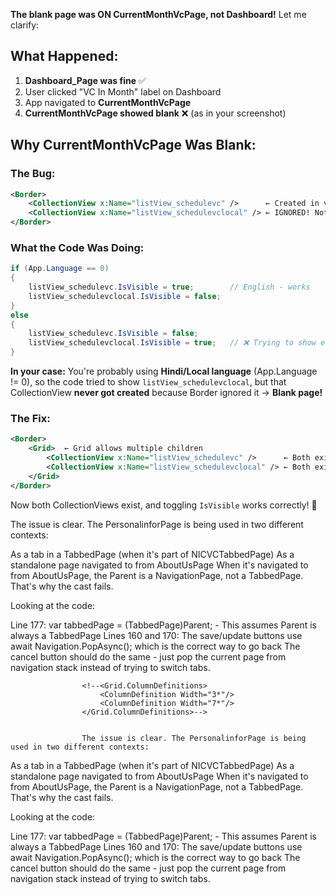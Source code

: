 **The blank page was ON CurrentMonthVcPage, not Dashboard!** Let me clarify:

## What Happened:

1. **Dashboard_Page was fine** ✅
2. User clicked "VC In Month" label on Dashboard
3. App navigated to **CurrentMonthVcPage** 
4. **CurrentMonthVcPage showed blank** ❌ (as in your screenshot)

## Why CurrentMonthVcPage Was Blank:

### **The Bug:**
```xml
<Border>
    <CollectionView x:Name="listView_schedulevc" />      ← Created in visual tree
    <CollectionView x:Name="listView_schedulevclocal" /> ← IGNORED! Not created!
</Border>
```

### **What the Code Was Doing:**
```csharp
if (App.Language == 0)
{
    listView_schedulevc.IsVisible = true;        // English - works
    listView_schedulevclocal.IsVisible = false;
}
else
{
    listView_schedulevc.IsVisible = false;
    listView_schedulevclocal.IsVisible = true;   // ❌ Trying to show element that doesn't exist!
}
```

**In your case:** You're probably using **Hindi/Local language** (App.Language != 0), so the code tried to show `listView_schedulevclocal`, but that CollectionView **never got created** because Border ignored it → **Blank page!**

### **The Fix:**
```xml
<Border>
    <Grid>  ← Grid allows multiple children
        <CollectionView x:Name="listView_schedulevc" />      ← Both exist now!
        <CollectionView x:Name="listView_schedulevclocal" /> ← Both exist now!
    </Grid>
</Border>
```

Now both CollectionViews exist, and toggling `IsVisible` works correctly! 🎯






The issue is clear. The PersonalinforPage is being used in two different contexts:

As a tab in a TabbedPage (when it's part of NICVCTabbedPage)
As a standalone page navigated to from AboutUsPage
When it's navigated to from AboutUsPage, the Parent is a NavigationPage, not a TabbedPage. That's why the cast fails.

Looking at the code:

Line 177: var tabbedPage = (TabbedPage)Parent; - This assumes Parent is always a TabbedPage
Lines 160 and 170: The save/update buttons use await Navigation.PopAsync(); which is the correct way to go back
The cancel button should do the same - just pop the current page from navigation stack instead of trying to switch tabs.
















                    <!--<Grid.ColumnDefinitions>
                        <ColumnDefinition Width="3*"/>
                        <ColumnDefinition Width="7*"/>
                    </Grid.ColumnDefinitions>-->


                    The issue is clear. The PersonalinforPage is being used in two different contexts:

As a tab in a TabbedPage (when it's part of NICVCTabbedPage)
As a standalone page navigated to from AboutUsPage
When it's navigated to from AboutUsPage, the Parent is a NavigationPage, not a TabbedPage. That's why the cast fails.

Looking at the code:

Line 177: var tabbedPage = (TabbedPage)Parent; - This assumes Parent is always a TabbedPage
Lines 160 and 170: The save/update buttons use await Navigation.PopAsync(); which is the correct way to go back
The cancel button should do the same - just pop the current page from navigation stack instead of trying to switch tabs.